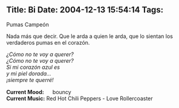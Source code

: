 Title: Bi
Date: 2004-12-13 15:54:14
Tags: 
---
<p>Pumas Campeón</p>

<p>Nada más que decir. Que le arda a quien le arda, que lo sientan los verdaderos pumas en el corazón.</p>

<p><em>¿Cómo no te voy a querer?<br/>
¿Cómo no te voy a querer?<br/>
Si mi corazón azul es<br/>
y mi piel dorada&#8230;<br/>
¡siempre te querré!</em></p>

<p><strong>Current Mood:</strong> <img width="15" height="15" src="http://stat.livejournal.com/img/mood/growf/smileys/bouncy.gif"/> bouncy<br/><strong>Current Music:</strong> Red Hot Chili Peppers - Love Rollercoaster</p>
